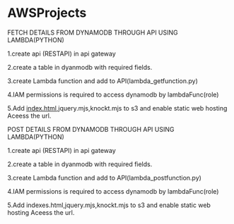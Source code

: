 # AWSProjects
FETCH DETAILS FROM DYNAMODB THROUGH API USING LAMBDA(PYTHON)

1.create api (RESTAPI) in api gateway

2.create a table in dyanmodb with required fields.

3.create Lambda function and add to API(lambda_getfunction.py)

4.IAM permissions is required to access dynamodb by lambdaFunc(role)

5.Add [index.html](index.html),jquery.mjs,knockt.mjs to s3 and enable static web hosting Aceess the url.






POST DETAILS FROM DYNAMODB THROUGH API USING LAMBDA(PYTHON)

1.create api (RESTAPI) in api gateway

2.create a table in dyanmodb with required fields.

3.create Lambda function and add to API(lambda_postfunction.py)

4.IAM permissions is required to access dynamodb by lambdaFunc(role)

5.Add indexes.html,jquery.mjs,knockt.mjs to s3 and enable static web hosting Aceess the url.


